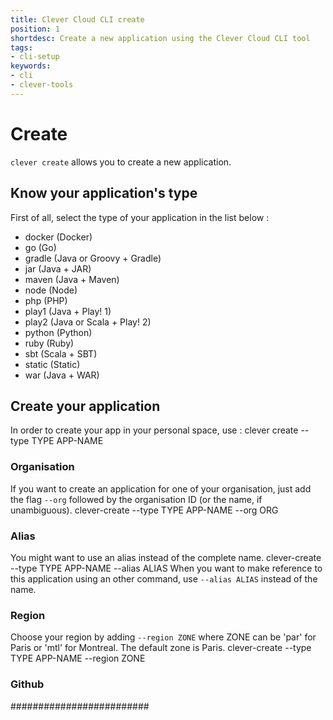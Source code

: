 ```yaml
---
title: Clever Cloud CLI create
position: 1
shortdesc: Create a new application using the Clever Cloud CLI tool
tags:
- cli-setup
keywords:
- cli
- clever-tools
---
```


# Create

`clever create` allows you to create a new application.

## Know your application's type

First of all, select the type of your application in the list below :

* docker (Docker)
* go (Go)
* gradle (Java or Groovy + Gradle)
* jar (Java + JAR)
* maven (Java + Maven)
* node (Node)
* php (PHP)
* play1 (Java + Play! 1)
* play2 (Java or Scala + Play! 2)
* python (Python)
* ruby (Ruby)
* sbt (Scala + SBT)
* static (Static)
* war (Java + WAR)

## Create your application

In order to create your app in your personal space, use :
    clever create --type TYPE APP-NAME

### Organisation

If you want to create an application for one of your organisation, just add the flag `--org` followed by the organisation ID (or the name, if unambiguous).
    clever-create --type TYPE APP-NAME --org ORG

### Alias

You might want to use an alias instead of the complete name.
    clever-create --type TYPE APP-NAME --alias ALIAS
When you want to make reference to this application using an other command, use `--alias ALIAS` instead of the name.

### Region

Choose your region by adding `--region ZONE` where ZONE can be 'par' for Paris or 'mtl' for Montreal. The default zone is Paris.
    clever-create --type TYPE APP-NAME --region ZONE

### Github


#########################